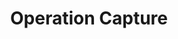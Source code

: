 ---
mission_id: capture
editorsChoice:
title: "Operation Capture"
authors: 
    - "Christoph Dobias"
date: 
filename: "capture.zip"
description: "One of Jabba´s smuggler ships is used to transport the Plans of the Death Star to the Secbase (a  trick maneuver). Your mission is it to infiltrate Jabba´s ship through a cargo pod and get to your ship which was captured by Jabba. During this you must find the Plans of the Death Star and put a tracking device on one of the ships to follow Jabba to the Secret Base."
cover:
levelReplaced:	SECBASE
difficulty: yes
bm:	yes
fme: yes
wax: yes
three_do: yes
voc: no
gmd: no
vue: no
lfd: no
base: "New level from scratch" 
editors: "Dark Forge, INFEdit"

---